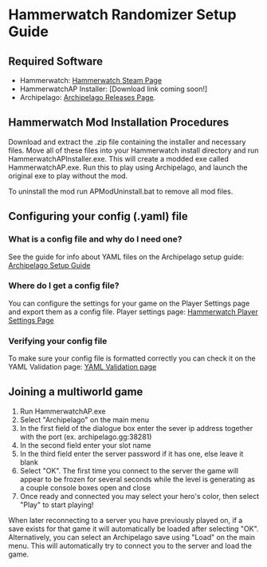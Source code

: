# Hammerwatch Randomizer Setup Guide

## Required Software

- Hammerwatch: [Hammerwatch Steam Page](https://store.steampowered.com/app/239070/Hammerwatch/)
- HammerwatchAP Installer: [Download link coming soon!]
- Archipelago: [Archipelago Releases Page](https://github.com/ArchipelagoMW/Archipelago/releases).

## Hammerwatch Mod Installation Procedures

Download and extract the .zip file containing the installer and necessary files. Move all of these files into your
Hammerwatch install directory and run HammerwatchAPInstaller.exe. This will create a modded exe called
HammerwatchAP.exe. Run this to play using Archipelago, and launch the original exe to play without the mod.

To uninstall the mod run APModUninstall.bat to remove all mod files.

## Configuring your config (.yaml) file

### What is a config file and why do I need one?

See the guide for info about YAML files on the Archipelago setup guide: 
[Archipelago Setup Guide](/tutorial/Archipelago/setup/en)

### Where do I get a config file?

You can configure the settings for your game on the Player Settings page and export them as a config file.
Player settings page: [Hammerwatch Player Settings Page](/games/Hammerwatch/player-settings)

### Verifying your config file

To make sure your config file is formatted correctly you can check it on the YAML Validation page:
[YAML Validation page](/mysterycheck)

## Joining a multiworld game

1. Run HammerwatchAP.exe
2. Select "Archipelago" on the main menu
3. In the first field of the dialogue box enter the sever ip address together with the port (ex. archipelago.gg:38281)
4. In the second field enter your slot name
5. In the third field enter the server password if it has one, else leave it blank
6. Select "OK". The first time you connect to the server the game will appear to be frozen for several seconds while
the level is generating as a couple console boxes open and close
7. Once ready and connected you may select your hero's color, then select "Play" to start playing!

When later reconnecting to a server you have previously played on, if a save exists for that game it will automatically 
be loaded after selecting "OK". Alternatively, you can select an Archipelago save using "Load" on the main menu. This 
will automatically try to connect you to the server and load the game.
